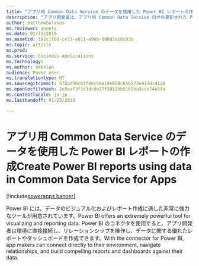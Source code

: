 ```yaml
---
title: "アプリ用 Common Data Service のデータを使用した Power BI レポートの作成"
description: "アプリ開発者は、アプリ用 Common Data Service 向けの更新された Power BI コネクタを使用して Power BI デスクトップでレポートを作成できます。"
author: matthewbolanos
ms.reviewer: anneta
ms.date: 01/11/2019
ms.assetid: 181c1f60-ce73-e811-a96b-000d3a18c83b
ms.topic: article
ms.prod: 
ms.service: business-applications
ms.technology: 
ms.author: mabolan
audience: Power user
ms.translationtype: HT
ms.sourcegitcommit: 9f8ad56cb1f4ec5ae14e890c656573e917dcd1a8
ms.openlocfilehash: 2e5eaf3f1d3dcde27f28126b5165ba3cce74e99a
ms.contentlocale: ja-jp
ms.lasthandoff: 01/25/2019

---
```

# <a name="create-power-bi-reports-using-data-in-common-data-service-for-apps"></a><span data-ttu-id="f1638-103">アプリ用 Common Data Service のデータを使用した Power BI レポートの作成</span><span class="sxs-lookup"><span data-stu-id="f1638-103">Create Power BI reports using data in Common Data Service for Apps</span></span>


[!include[powerapps banner](../includes/powerapps.md)]

<span data-ttu-id="f1638-104">Power BI には、データのビジュアル化およびレポート作成に適した非常に強力なツールが用意されています。</span><span class="sxs-lookup"><span data-stu-id="f1638-104">Power BI offers an extremely powerful tool for visualizing and reporting data.</span></span> <span data-ttu-id="f1638-105">Power BI のコネクタを使用すると、アプリ開発者は環境に直接接続し、リレーションシップを操作し、データに関する優れたレポートやダッシュボードを作成できます。</span><span class="sxs-lookup"><span data-stu-id="f1638-105">With the connector for Power BI, app makers can connect directly to their environment, navigate relationships, and build compelling reports and dashboards against their data.</span></span>
